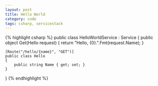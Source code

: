 ```yaml
---
layout: post
title: Hello World
category: code
tags: csharp, servicestack
---
```

{% highlight csharp %}
public class HelloWorldService : Service
{
    public object Get(Hello request)
    {
        return "Hello, {0}.".Fmt(request.Name);
    }
    
    [Route("/hello/{name}", "GET")]
    public class Hello
    {
        public string Name { get; set; }
    }
}
{% endhighlight %}
